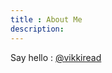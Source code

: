 ```yaml
---
title : About Me
description:
---
```


Say hello : <a href="https://twitter.com/vikkiread">@vikkiread </a>
